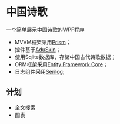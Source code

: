 ﻿# 中国诗歌
一个简单展示中国诗歌的WPF程序

* MVVM框架采用[Prism](https://github.com/PrismLibrary/Prism)；
* 控件基于[AduSkin](https://github.com/aduskin/AduSkin)；
* 使用Sqlite数据库，存储中国古代诗歌数据；
* ORM框架采用[Entity Framework Core](https://github.com/dotnet/efcore)；
* 日志组件采用[Serilog](https://github.com/serilog/serilog);

## 计划

* 全文搜索
* 图表